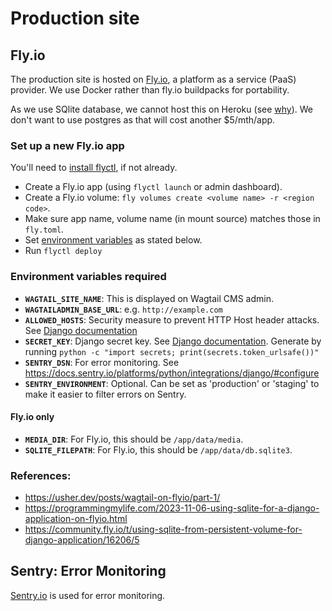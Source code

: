 # Production site


## Fly.io

The production site is hosted on [Fly.io](https://fly.io/), a platform as a service (PaaS) provider. We use Docker rather than fly.io buildpacks for portability. 

As we use SQlite database, we cannot host this on Heroku (see [why](https://devcenter.heroku.com/articles/sqlite3)). We don't want to use postgres as that will cost another $5/mth/app.


### Set up a new Fly.io app

You'll need to [install flyctl](https://fly.io/docs/hands-on/install-flyctl/), if not already.

- Create a Fly.io app (using `flyctl launch` or admin dashboard).
- Create a Fly.io volume: `fly volumes create <volume name> -r <region code>`.
- Make sure app name, volume name (in mount source) matches those in `fly.toml`.
- Set [environment variables](#environment-variables-required) as stated below.
- Run `flyctl deploy`

### Environment variables required

- **`WAGTAIL_SITE_NAME`**: This is displayed on Wagtail CMS admin.
- **`WAGTAILADMIN_BASE_URL`**: e.g. `http://example.com`
- **`ALLOWED_HOSTS`**: Security measure to prevent HTTP Host header attacks. See [Django documentation](https://docs.djangoproject.com/en/5.0/ref/settings/#allowed-hosts)
- **`SECRET_KEY`**: Django secret key. See [Django documentation](https://docs.djangoproject.com/en/5.0/ref/settings/#secret-key). Generate by running `python -c "import secrets; print(secrets.token_urlsafe())"
`
- **`SENTRY_DSN`**: For error monitoring. See https://docs.sentry.io/platforms/python/integrations/django/#configure
- **`SENTRY_ENVIRONMENT`**: Optional. Can be set as 'production' or 'staging' to make it easier to filter errors on Sentry.

#### Fly.io only

- **`MEDIA_DIR`**: For Fly.io, this should be `/app/data/media`. 
- **`SQLITE_FILEPATH`**: For Fly.io, this should be `/app/data/db.sqlite3`.


### References:

- https://usher.dev/posts/wagtail-on-flyio/part-1/
- https://programmingmylife.com/2023-11-06-using-sqlite-for-a-django-application-on-flyio.html
- https://community.fly.io/t/using-sqlite-from-persistent-volume-for-django-application/16206/5




## Sentry: Error Monitoring

[Sentry.io](https://docs.sentry.io/) is used for error monitoring.
